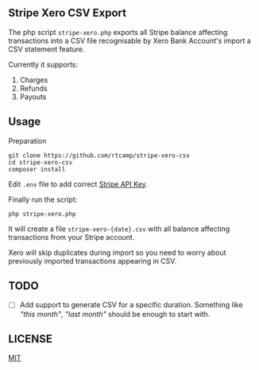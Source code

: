 ## Stripe Xero CSV Export

The php script `stripe-xero.php` exports all Stripe balance affecting transactions into a CSV file recognisable by Xero Bank Account's import a CSV statement feature.

Currently it supports:

1. Charges
2. Refunds 
3. Payouts

## Usage

Preparation

```
git clone https://github.com/rtcamp/stripe-xero-csv
cd stripe-xero-csv
composer install
```

Edit `.env` file to add correct [Stripe API Key](https://dashboard.stripe.com/account/apikeys).

Finally run the script:

```
php stripe-xero.php
```

It will create a file `stripe-xero-{date}.csv` with all balance affecting transactions from your Stripe account.

Xero will skip duplicates during import so you need to worry about previously imported transactions appearing in CSV. 

## TODO

- [ ] Add support to generate CSV for a specific duration. Something like _"this month"_, _"last month"_ should be enough to start with.


## LICENSE

[MIT](https://opensource.org/licenses/mit-license.php)